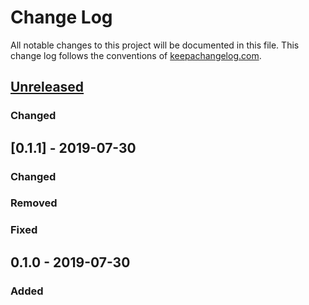 # Change Log
All notable changes to this project will be documented in this file. This change log follows the conventions of [keepachangelog.com](http://keepachangelog.com/).

## [Unreleased]
### Changed

## [0.1.1] - 2019-07-30
### Changed


### Removed


### Fixed


## 0.1.0 - 2019-07-30
### Added

[Unreleased]: https://github.com/nkicg6/clj-abf/
